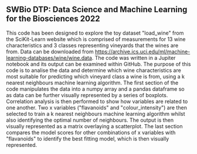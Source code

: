 ## SWBio DTP: Data Science and Machine Learning for the Biosciences 2022 ##

This code has been designed to explore the toy dataset "load_wine" from the SciKit-Learn website which is comprised of measurements for 13 wine characteristics and 3 classes representing vineyards that the wines are from. Data can be downloaded from https://archive.ics.uci.edu/ml/machine-learning-databases/wine/wine.data. The code was written in a Jupiter notebook and its output can be examined within GitHub. The purpose of this code is to analise the data and determine which wine characteristics are most suitable for predicting which vineyard class a wine is from, using a k nearest neighbours machine learning algorithm. The first section of the code manipulates the data into a numpy array and a pandas dataframe so as data can be further visually represented by a series of boxplots. Correlation analysis is then performed to show how variables are related to one another. Two x variables ("flavanoids" and "colour_intensity") are then selected to train a k nearest neighbours machine learning algorithm whilst also identifying the optimal number of neighbours. The output is then visually represented as a matrix overlaying a scatterplot. The last section compares the model scores for other combinations of x variables with "flavanoids" to identify the best fitting model, which is then visually represented.
